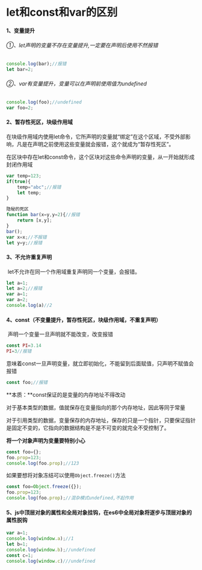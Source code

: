 # let和const和var的区别

#### 1、变量提升

###### ①、let声明的变量不存在变量提升,一定要在声明后使用不然报错

```js
console.log(bar);//报错
let bar=2;
```

###### ②、var有变量提升，变量可以在声明前使用值为undefined

```js
console.log(foo);//undefined
var foo=2;
```

#### 2、暂存性死区，块级作用域

​		在块级作用域内使用let命令，它所声明的变量就“绑定”在这个区域，不受外部影响，凡是在声明之前使用这些变量就会报错，这个就成为“暂存性死区”。

​		在区块中存在let和const命令，这个区块对这些命令声明的变量，从一开始就形成封闭作用域

```js
var temp=123;
if(true){
	temp="abc";//报错
	let temp;
}
```

```js
隐秘的死区
function bar(x=y,y=2){//报错
	return [x,y];
}
bar();
var x=x;//不报错
let y=y;//报错
```

#### 3、不允许重复声明

​		let不允许在同一个作用域重复声明同一个变量，会报错。

```js
let a=1;
let a=2;//报错
var a=1;
var a=2;
console.log(a)//2
```

#### 4、const（不变量提升，暂存性死区，块级作用域，不重复声明）

​		声明一个变量一旦声明就不能改变，改变报错

```js
const PI=3.14
PI=3//报错
```

​		意味着const一旦声明变量，就立即初始化，不能留到后面赋值，只声明不赋值会报错

```js
const foo;//报错
```

**本质：**const保证的是变量的内存地址不得改动

​	  对于基本类型的数据，值就保存在变量指向的那个内存地址，因此等同于常量

​	 对于引用类型的数据，变量保存的内存地址，保存的只是一个指针，只要保证指针是固定不变的，它指向的数据结构是不是不可变的就完全不受控制了。

**将一个对象声明为变量要特别小心**

```js
const foo={};
foo.prop=123;
console.log(foo.prop);//123
```

如果要想将对象冻结可以使用`Object.freeze()`方法

```js
const foo=Object.freeze({});
foo.prop=123;
console.log(foo.prop);//混杂模式undefined,不起作用
```

#### 5、js中顶层对象的属性和全局对象挂钩，在es6中全局对象将逐步与顶层对象的属性脱钩

```js
var a=1;
console.log(window.a);//1
let b=1;
console.log(window.b);//undefined
const c=1;
console.log(window.c)///undefined
```

